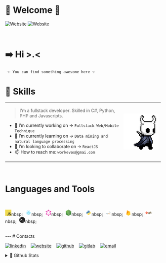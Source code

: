# 👋 Welcome 👋


[![Website](https://img.shields.io/github/followers/snowdence?label=Follow%20Me&style=for-the-badge)]()
[![Website](https://img.shields.io/website?label=wifosoft.com&style=for-the-badge&url=http://wifosoft.com)](https://wifosoft.com)

<br />


# ➡️ Hi >.<

<code> ✨ You can find something awesome here ✨ </code>
<br />

# 💪  Skills
<table>
<tr>
<td>

> I'm a fullstack developer. Skilled in C#, Python, PHP and Javascripts. 

- 🔭 I’m currently working on -> `Fullstack Web/Mobile Technique`
- 🌱 I’m currently learning on -> `Data mining and natural language processing`
- 👯 I’m looking to collaborate on -> `ReactJS`
- 📫 How to reach me: `workevos@gmai.com`
</td>
<td>
<p align="center">
  <img src="https://raw.githubusercontent.com/TanZng/TanZng/master/assets/hollor_knight3.gif" width="200"/>
</p>
</td>
</tr>
</table> 

<br />




# Languages and Tools
<br/>

<img height="20" src="https://raw.githubusercontent.com/github/explore/80688e429a7d4ef2fca1e82350fe8e3517d3494d/topics/javascript/javascript.png"/>nbsp;&nbsp;
<img height="20" src="https://raw.githubusercontent.com/github/explore/80688e429a7d4ef2fca1e82350fe8e3517d3494d/topics/react/react.png"/>nbsp;&nbsp;
<img height="20" src="https://raw.githubusercontent.com/github/explore/5c058a388828bb5fde0bcafd4bc867b5bb3f26f3/topics/graphql/graphql.png"/>nbsp;&nbsp;
<img height="20" src="https://raw.githubusercontent.com/github/explore/80688e429a7d4ef2fca1e82350fe8e3517d3494d/topics/nodejs/nodejs.png"/>nbsp;&nbsp;
<img height="20" src="https://raw.githubusercontent.com/github/explore/80688e429a7d4ef2fca1e82350fe8e3517d3494d/topics/python/python.png"/>nbsp;&nbsp;
<img height="20" src="https://raw.githubusercontent.com/github/explore/80688e429a7d4ef2fca1e82350fe8e3517d3494d/topics/mysql/mysql.png"/>nbsp;&nbsp;
<img height="20" src="https://raw.githubusercontent.com/github/explore/80688e429a7d4ef2fca1e82350fe8e3517d3494d/topics/firebase/firebase.png"/>nbsp;&nbsp;
<img height="20" src="https://raw.githubusercontent.com/github/explore/80688e429a7d4ef2fca1e82350fe8e3517d3494d/topics/git/git.png"/>nbsp;&nbsp;
<img height="20" src="https://raw.githubusercontent.com/github/explore/80688e429a7d4ef2fca1e82350fe8e3517d3494d/topics/terminal/terminal.png"/>nbsp;&nbsp;

<br/>
---
# Contacts

[![linkedin](https://user-images.githubusercontent.com/25087769/87172072-530a5080-c2dc-11ea-8e2c-8ee4dbf3394b.png)](https://www.linkedin.com/in/snowdence) &nbsp;&nbsp;
[![website](https://user-images.githubusercontent.com/25087769/87173861-0aa06200-c2df-11ea-9614-da65c9c73692.png)](https://wifosoft.com) &nbsp;&nbsp;
[![github](https://user-images.githubusercontent.com/25087769/87176037-2c4f1880-c2e2-11ea-8a13-41c90b711b9f.png)](https://github.com/snowdence) &nbsp;&nbsp;
[![gitlab](https://user-images.githubusercontent.com/25087769/87174063-54894800-c2df-11ea-9620-b2fbf36c3e34.png)](https://gitlab.com/snowdence) &nbsp;&nbsp;
[![email](https://user-images.githubusercontent.com/25087769/87174308-a4680f00-c2df-11ea-90b0-5fa1fa76d2f1.png)](mailto:workevos@gmail.com)


<details>
  <summary>🎉 Github Stats</summary>

  <img align="left" alt="codeSTACKr's Github Stats" src="https://github-readme-stats.codestackr.vercel.app/api?username=codeSTACKr&show_icons=true&hide_border=true" />
  <br />

</details>

<br/> 
